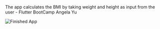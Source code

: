 The app calculates the BMI by taking weight and height as input from the user - Flutter BootCamp Angela Yu

![Finished App](https://github.com/londonappbrewery/Images/blob/master/bmi-calc-demo.gif)

